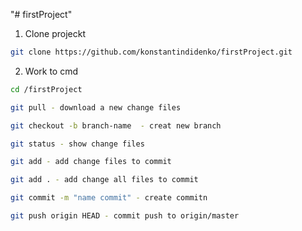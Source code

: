 "# firstProject" 

1. Clone projeckt
```bash
git clone https://github.com/konstantindidenko/firstProject.git
```

2. Work to cmd
```bash
cd /firstProject

git pull - download a new change files

git checkout -b branch-name  - creat new branch

git status - show change files

git add - add change files to commit

git add . - add change all files to commit

git commit -m "name commit" - create commitn

git push origin HEAD - commit push to origin/master
```
